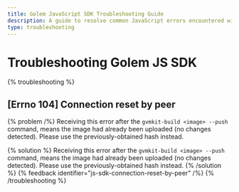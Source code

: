 ```yaml
---
title: Golem JavaScript SDK Troubleshooting Guide 
description: A guide to resolve common JavaScript errors encountered with the Golem SDK, including connection issues and image upload solutions. 
type: troubleshooting
---
```


# Troubleshooting Golem JS SDK

{% troubleshooting %}

## [Errno 104] Connection reset by peer

{% problem /%}
Receiving this error after the `gvmkit-build <image> --push` command, means the image had already been uploaded (no changes detected). Please use the previously-obtained hash instead.

{% solution %}
Receiving this error after the `gvmkit-build <image> --push` command, means the image had already been uploaded (no changes detected). Please use the previously-obtained hash instead.
{% /solution %}
{% feedback identifier="js-sdk-connection-reset-by-peer" /%}
{% /troubleshooting %}

